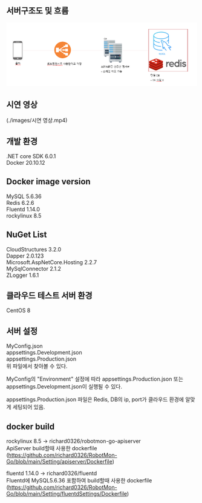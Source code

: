 ## 서버구조도 및 흐름
![](./images/1.PNG)    

## 시연 영상
(./images/시연 영상.mp4)

## 개발 환경
.NET core SDK 6.0.1  
Docker 20.10.12   

## Docker image version
MySQL 5.6.36  
Redis 6.2.6  
Fluentd 1.14.0  
rockylinux 8.5   

## NuGet List      
CloudStructures 3.2.0  
Dapper 2.0.123  
Microsoft.AspNetCore.Hosting 2.2.7  
MySqlConnector 2.1.2  
ZLogger 1.6.1  

## 클라우드 테스트 서버 환경
CentOS 8  

## 서버 설정
MyConfig.json  
appsettings.Development.json   
appsettings.Production.json   
위 파일에서 찾아볼 수 있다.  

MyConfig의 "Environment" 설정에 따라 appsettings.Production.json 또는 appsettings.Development.json이 실행될 수 있다.  

appsettings.Production.json 파일은 Redis, DB의 ip, port가 클라우드 환경에 알맞게 세팅되어 있음.   

## docker build  
rockylinux 8.5 -> richard0326/robotmon-go-apiserver  
ApiServer build할때 사용한 dockerfile  
(https://github.com/richard0326/RobotMon-Go/blob/main/Setting/apiserver/Dockerfile)  

fluentd 1.14.0 -> richard0326/fluentd  
Fluentd에 MySQL5.6.36 포함하여 build할때 사용한 dockerfile  
(https://github.com/richard0326/RobotMon-Go/blob/main/Setting/fluentdSettings/Dockerfile)  
